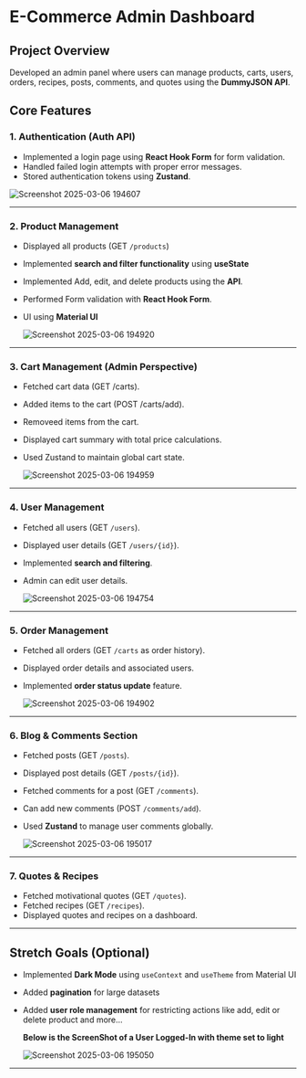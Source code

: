 # **E-Commerce Admin Dashboard**

## **Project Overview**

Developed an admin panel where users can manage products, carts, users, orders, recipes, posts, comments, and quotes using the **DummyJSON API**.

## **Core Features**

### **1. Authentication (Auth API)**

- Implemented a login page using **React Hook Form** for form validation.
- Handled failed login attempts with proper error messages.
- Stored authentication tokens using **Zustand**.
  
![Screenshot 2025-03-06 194607](https://github.com/user-attachments/assets/31a7a461-f333-4449-9dea-73b814e0db28)

---

### **2. Product Management**

- Displayed all products (GET `/products`)
- Implemented **search and filter functionality** using **useState**
- Implemented Add, edit, and delete products using the **API**.
- Performed Form validation with **React Hook Form**.
- UI using **Material UI**

  ![Screenshot 2025-03-06 194920](https://github.com/user-attachments/assets/0fbd824f-49e2-4a80-bb75-de8c6c2303bb)


---

### **3. Cart Management (Admin Perspective)**

- Fetched cart data (GET /carts).
- Added items to the cart (POST /carts/add).
- Removeed items from the cart.
- Displayed cart summary with total price calculations.
- Used Zustand to maintain global cart state.

  ![Screenshot 2025-03-06 194959](https://github.com/user-attachments/assets/2a38e240-4bc7-4cf8-8656-ba57eddedc15)


---

### **4. User Management**

- Fetched all users (GET `/users`).
- Displayed user details (GET `/users/{id}`).
- Implemented **search and filtering**.
- Admin can edit user details.

  ![Screenshot 2025-03-06 194754](https://github.com/user-attachments/assets/f66c6b49-9946-40a7-aad3-41a29e482549)



---

### **5. Order Management**

- Fetched all orders (GET `/carts` as order history).
- Displayed order details and associated users.
- Implemented **order status update** feature.

  ![Screenshot 2025-03-06 194902](https://github.com/user-attachments/assets/7127c119-a6dc-4206-b003-0d874bb1e9bb)


---

### **6. Blog & Comments Section**

- Fetched posts (GET `/posts`).
- Displayed post details (GET `/posts/{id}`).
- Fetched comments for a post (GET `/comments`).
- Can add new comments (POST `/comments/add`).
- Used **Zustand** to manage user comments globally.

  ![Screenshot 2025-03-06 195017](https://github.com/user-attachments/assets/1628bae6-782a-49e8-836a-b2fbf085777b)


---

### **7. Quotes & Recipes**

- Fetched motivational quotes (GET `/quotes`).
- Fetched recipes (GET `/recipes`).
- Displayed quotes and recipes on a dashboard.


---

## **Stretch Goals (Optional)**

- Implemented **Dark Mode** using `useContext` and `useTheme` from Material UI
- Added **pagination** for large datasets
- Added **user role management** for restricting actions like add, edit or delete product and more...

  **Below is the ScreenShot of a User Logged-In with theme set to light**

  ![Screenshot 2025-03-06 195050](https://github.com/user-attachments/assets/0d9e2212-3839-47d1-947e-6e5b2e61478f)


---
